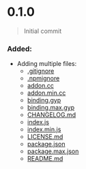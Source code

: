 <div id="latest">
    <h1 id="latest-title">0.1.0</h1>
    <blockquote id="latest-note">
        <p>Initial commit</p>
    </blockquote>
    <h3 id="latest-added">Added:</h3>
    <div id="latest-added-body">
        <ul>
            <li>Adding multiple files:
                <ul>
                    <li>
                        <a href="./.gitignore">.gitignore</a>
                    </li>
                    <li>
                        <a href="./.npmignore">.npmignore</a>
                    </li>
                    <li>
                        <a href="./addon.cc">addon.cc</a>
                    </li>
                    <li>
                        <a href="./addon.min.cc">addon.min.cc</a>
                    </li>
                    <li>
                        <a href="./binding.gyp">binding.gyp</a>
                    </li>
                    <li>
                        <a href="./binding.max.gyp">binding.max.gyp</a>
                    </li>
                    <li>
                        <a href="./CHANGELOG.md">CHANGELOG.md</a>
                    </li>
                    <li>
                        <a href="./index.js">index.js</a>
                    </li>
                    <li>
                        <a href="./index.min.js">index.min.js</a>
                    </li>
                    <li>
                        <a href="./LICENSE.md">LICENSE.md</a>
                    </li>
                    <li>
                        <a href="./package.json">package.json</a>
                    </li>
                    <li>
                        <a href="./package.max.json">package.max.json</a>
                    </li>
                    <li>
                        <a href="./README.md">README.md</a>
                    </li>
                </ul>
            </li>
        </ul>
    </div>
</div>
